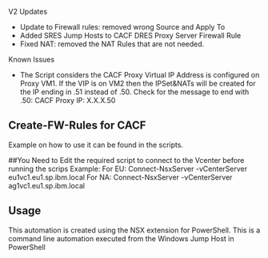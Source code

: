 V2 Updates
- Update to Firewall rules: removed wrong Source and Apply To
- Added SRES Jump Hosts to CACF DRES Proxy Server Firewall Rule
- Fixed NAT: removed the NAT Rules that are not needed.

Known Issues 
- The Script considers the CACF Proxy Virtual IP Address is configured on Proxy VM1. If the VIP is on VM2 then the IPSet&NATs will be created for the IP ending in .51 instead of .50. Check for the message to end with .50: CACF Proxy IP:  X.X.X.50



## Create-FW-Rules for CACF
Example on how to use it can be found in the scripts.

##You Need to Edit the required script to connect to the Vcenter before running the scrips
Example: 
For EU: Connect-NsxServer -vCenterServer eu1vc1.eu1.sp.ibm.local
For NA: Connect-NsxServer -vCenterServer ag1vc1.eu1.sp.ibm.local

## Usage
This automation is created using the NSX extension for PowerShell.
This is a command line automation executed from the Windows Jump Host in PowerShell
